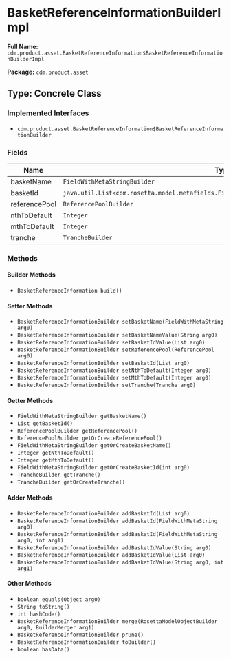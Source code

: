 # BasketReferenceInformationBuilderImpl

**Full Name:** `cdm.product.asset.BasketReferenceInformation$BasketReferenceInformationBuilderImpl`

**Package:** `cdm.product.asset`

## Type: Concrete Class

### Implemented Interfaces

- `cdm.product.asset.BasketReferenceInformation$BasketReferenceInformationBuilder`

### Fields

| Name | Type | Description |
|------|------|-------------|
| basketName | `FieldWithMetaStringBuilder` |  |
| basketId | `java.util.List<com.rosetta.model.metafields.FieldWithMetaString$FieldWithMetaStringBuilder>` |  |
| referencePool | `ReferencePoolBuilder` |  |
| nthToDefault | `Integer` |  |
| mthToDefault | `Integer` |  |
| tranche | `TrancheBuilder` |  |

### Methods

#### Builder Methods

- `BasketReferenceInformation build()`

#### Setter Methods

- `BasketReferenceInformationBuilder setBasketName(FieldWithMetaString arg0)`
- `BasketReferenceInformationBuilder setBasketNameValue(String arg0)`
- `BasketReferenceInformationBuilder setBasketIdValue(List arg0)`
- `BasketReferenceInformationBuilder setReferencePool(ReferencePool arg0)`
- `BasketReferenceInformationBuilder setBasketId(List arg0)`
- `BasketReferenceInformationBuilder setNthToDefault(Integer arg0)`
- `BasketReferenceInformationBuilder setMthToDefault(Integer arg0)`
- `BasketReferenceInformationBuilder setTranche(Tranche arg0)`

#### Getter Methods

- `FieldWithMetaStringBuilder getBasketName()`
- `List getBasketId()`
- `ReferencePoolBuilder getReferencePool()`
- `ReferencePoolBuilder getOrCreateReferencePool()`
- `FieldWithMetaStringBuilder getOrCreateBasketName()`
- `Integer getNthToDefault()`
- `Integer getMthToDefault()`
- `FieldWithMetaStringBuilder getOrCreateBasketId(int arg0)`
- `TrancheBuilder getTranche()`
- `TrancheBuilder getOrCreateTranche()`

#### Adder Methods

- `BasketReferenceInformationBuilder addBasketId(List arg0)`
- `BasketReferenceInformationBuilder addBasketId(FieldWithMetaString arg0)`
- `BasketReferenceInformationBuilder addBasketId(FieldWithMetaString arg0, int arg1)`
- `BasketReferenceInformationBuilder addBasketIdValue(String arg0)`
- `BasketReferenceInformationBuilder addBasketIdValue(List arg0)`
- `BasketReferenceInformationBuilder addBasketIdValue(String arg0, int arg1)`

#### Other Methods

- `boolean equals(Object arg0)`
- `String toString()`
- `int hashCode()`
- `BasketReferenceInformationBuilder merge(RosettaModelObjectBuilder arg0, BuilderMerger arg1)`
- `BasketReferenceInformationBuilder prune()`
- `BasketReferenceInformationBuilder toBuilder()`
- `boolean hasData()`

